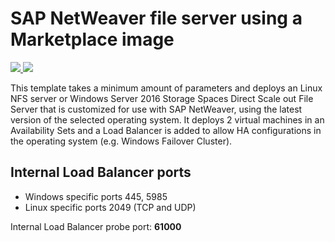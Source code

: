 # SAP NetWeaver file server using a Marketplace image

<a href="https://portal.azure.com/#create/Microsoft.Template/uri/https%3A%2F%2Fraw.githubusercontent.com%2FAzure%2Fazure-quickstart-templates%2Fmaster%2Fsap-file-server%2Fazuredeploy.json" target="_blank">
    <img src="http://azuredeploy.net/deploybutton.png"/>
</a>
<a href="http://armviz.io/#/?load=https%3A%2F%2Fraw.githubusercontent.com%2FAzure%2Fazure-quickstart-templates%2Fmaster%2Fsap-file-server%2Fazuredeploy.json" target="_blank">
    <img src="http://armviz.io/visualizebutton.png"/>
</a>

This template takes a minimum amount of parameters and deploys an Linux NFS server or Windows Server 2016 Storage Spaces Direct Scale out File Server that is customized for use with SAP NetWeaver, using the latest version of the selected operating system. It deploys 2 virtual machines in an Availability Sets and a Load Balancer is added to allow HA configurations in the operating system (e.g. Windows Failover Cluster).

## Internal Load Balancer ports

* Windows specific ports 445, 5985
* Linux specific ports 2049 (TCP and UDP)

Internal Load Balancer probe port: **61000**			
